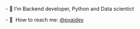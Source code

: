 
<div style="display: flex; align-items: center; justify-content: space-between;">
    <div style="flex: 1;">
        <p> - 👀 I’m Backend developer, Python and Data scientict</p>
        <p>- 📨&nbsp; How to reach me: <a href="https://t.me/pyaidev" target="_blank">@pyaidev</a></p>
    </div>
</div>

